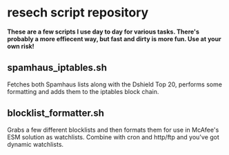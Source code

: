 resech script repository=====**These are a few scripts I use day to day for various tasks. There's probably a more effiecent way, but fast and dirty is more fun. Use at your own risk!**spamhaus\_iptables.sh-----Fetches both Spamhaus lists along with the Dshield Top 20, performs some formatting and adds them to the iptables block chain.blocklist\_formatter.sh------Grabs a few different blocklists and then formats them for use in McAfee's ESM solution as watchlists. Combine with cron and http/ftp and you've got dynamic watchlists.